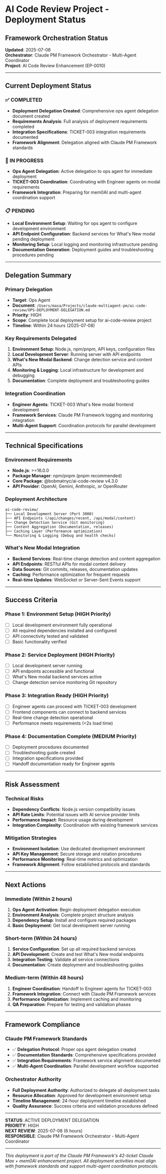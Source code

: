 # AI Code Review Project - Deployment Status

## Framework Orchestration Status
**Updated**: 2025-07-08  
**Orchestrator**: Claude PM Framework Orchestrator - Multi-Agent Coordinator  
**Project**: AI Code Review Enhancement (EP-0010)  

---

## Current Deployment Status

### ✅ COMPLETED
- **Deployment Delegation Created**: Comprehensive ops agent delegation document created
- **Requirements Analysis**: Full analysis of deployment requirements completed
- **Integration Specifications**: TICKET-003 integration requirements documented
- **Framework Alignment**: Delegation aligned with Claude PM Framework standards

### 🔄 IN PROGRESS  
- **Ops Agent Delegation**: Active delegation to ops agent for immediate deployment
- **TICKET-003 Coordination**: Coordinating with Engineer agents on modal requirements
- **Framework Integration**: Preparing for mem0AI and multi-agent coordination support

### 📋 PENDING
- **Local Environment Setup**: Waiting for ops agent to configure development environment
- **API Endpoint Configuration**: Backend services for What's New modal pending deployment
- **Monitoring Setup**: Local logging and monitoring infrastructure pending
- **Documentation Generation**: Deployment guides and troubleshooting procedures pending

---

## Delegation Summary

### Primary Delegation
- **Target**: Ops Agent
- **Document**: `/Users/masa/Projects/claude-multiagent-pm/ai-code-review/OPS-DEPLOYMENT-DELEGATION.md`
- **Priority**: HIGH
- **Scope**: Complete local deployment setup for ai-code-review project
- **Timeline**: Within 24 hours (2025-07-08)

### Key Requirements Delegated
1. **Environment Setup**: Node.js, npm/pnpm, API keys, configuration files
2. **Local Development Server**: Running server with API endpoints
3. **What's New Modal Backend**: Change detection service and content APIs
4. **Monitoring & Logging**: Local infrastructure for development and debugging
5. **Documentation**: Complete deployment and troubleshooting guides

### Integration Coordination
- **Engineer Agents**: TICKET-003 What's New modal frontend development
- **Framework Services**: Claude PM Framework logging and monitoring integration
- **Multi-Agent Support**: Coordination protocols for parallel development

---

## Technical Specifications

### Environment Requirements
- **Node.js**: >=16.0.0
- **Package Manager**: npm/pnpm (pnpm recommended)
- **Core Package**: @bobmatnyc/ai-code-review v4.3.0
- **API Provider**: OpenAI, Gemini, Anthropic, or OpenRouter

### Deployment Architecture
```
ai-code-review/
├── Local Development Server (Port 3000)
├── API Endpoints (/api/changes/recent, /api/modal/content)  
├── Change Detection Service (Git monitoring)
├── Content Aggregation (Documentation, releases)
├── Caching Layer (Performance optimization)
└── Monitoring & Logging (Debug and health checks)
```

### What's New Modal Integration
- **Backend Services**: Real-time change detection and content aggregation
- **API Endpoints**: RESTful APIs for modal content delivery  
- **Data Sources**: Git commits, releases, documentation updates
- **Caching**: Performance optimization for frequent requests
- **Real-time Updates**: WebSocket or Server-Sent Events support

---

## Success Criteria

### Phase 1: Environment Setup (HIGH Priority)
- [ ] Local development environment fully operational
- [ ] All required dependencies installed and configured
- [ ] API connectivity tested and validated
- [ ] Basic functionality verified

### Phase 2: Service Deployment (HIGH Priority)
- [ ] Local development server running
- [ ] API endpoints accessible and functional
- [ ] What's New modal backend services active
- [ ] Change detection service monitoring Git repository

### Phase 3: Integration Ready (HIGH Priority)
- [ ] Engineer agents can proceed with TICKET-003 development
- [ ] Frontend components can connect to backend services
- [ ] Real-time change detection operational
- [ ] Performance meets requirements (<2s load time)

### Phase 4: Documentation Complete (MEDIUM Priority)
- [ ] Deployment procedures documented
- [ ] Troubleshooting guide created
- [ ] Integration specifications provided
- [ ] Handoff documentation ready for Engineer agents

---

## Risk Assessment

### Technical Risks
- **Dependency Conflicts**: Node.js version compatibility issues
- **API Rate Limits**: Potential issues with AI service provider limits
- **Performance Impact**: Resource usage during development
- **Integration Complexity**: Coordination with existing framework services

### Mitigation Strategies
- **Environment Isolation**: Use dedicated development environment
- **API Key Management**: Secure storage and rotation procedures
- **Performance Monitoring**: Real-time metrics and optimization
- **Framework Alignment**: Follow established protocols and standards

---

## Next Actions

### Immediate (Within 2 hours)
1. **Ops Agent Activation**: Begin deployment delegation execution
2. **Environment Analysis**: Complete project structure analysis
3. **Dependency Setup**: Install and configure required packages
4. **Basic Deployment**: Get local development server running

### Short-term (Within 24 hours)
1. **Service Configuration**: Set up all required backend services
2. **API Development**: Create and test What's New modal endpoints
3. **Integration Testing**: Validate all service connections
4. **Documentation**: Create deployment and troubleshooting guides

### Medium-term (Within 48 hours)
1. **Engineer Coordination**: Handoff to Engineer agents for TICKET-003
2. **Framework Integration**: Connect with Claude PM Framework services
3. **Performance Optimization**: Implement caching and monitoring
4. **QA Preparation**: Prepare for testing and validation phases

---

## Framework Compliance

### Claude PM Framework Standards
- ✅ **Delegation Protocol**: Proper ops agent delegation created
- ✅ **Documentation Standards**: Comprehensive specifications provided
- ✅ **Integration Requirements**: Framework service alignment documented
- ✅ **Multi-Agent Coordination**: Parallel development workflow supported

### Orchestrator Authority
- **Full Deployment Authority**: Authorized to delegate all deployment tasks
- **Resource Allocation**: Approved for development environment setup
- **Timeline Management**: 24-hour deployment timeline established
- **Quality Assurance**: Success criteria and validation procedures defined

---

**STATUS**: ACTIVE DEPLOYMENT DELEGATION  
**PRIORITY**: HIGH  
**NEXT REVIEW**: 2025-07-08 (6 hours)  
**RESPONSIBLE**: Claude PM Framework Orchestrator - Multi-Agent Coordinator  

---

*This deployment is part of the Claude PM Framework's 42-ticket Claude Max + mem0AI enhancement project. All deployment activities must align with framework standards and support multi-agent coordination protocols.*